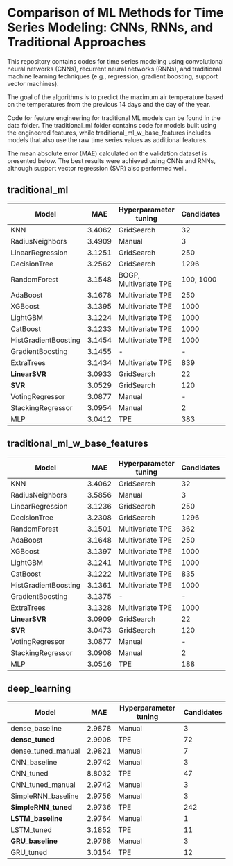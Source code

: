 # Comparison of ML Methods for Time Series Modeling: CNNs, RNNs, and Traditional Approaches

This repository contains codes for time series modeling using convolutional neural networks (CNNs), recurrent neural networks (RNNs), and traditional machine learning techniques (e.g., regression, gradient boosting, support vector machines).

The goal of the algorithms is to predict the maximum air temperature based on the temperatures from the previous 14 days and the day of the year.

Code for feature engineering for traditional ML models can be found in the data folder. The traditional_ml folder contains code for models built using the engineered features, while traditional_ml_w_base_features includes models that also use the raw time series values as additional features.

The mean absolute error (MAE) calculated on the validation dataset is presented below. The best results were achieved using CNNs and RNNs, although support vector regression (SVR) also performed well.


## traditional_ml

| Model               | MAE   | Hyperparameter tuning     | Candidates | CV-folds |
|--------------------|--------|--------------------------|------------|----------|
| KNN                 | 3.4062 | GridSearch               | 32         | 5        |
| RadiusNeighbors     | 3.4909 | Manual                   | 3          | -        |
| LinearRegression    | 3.1251 | GridSearch               | 250        | 5        |
| DecisionTree        | 3.2562 | GridSearch               | 1296       | 5        |
| RandomForest        | 3.1548 | BOGP, Multivariate TPE   | 100, 1000  | 3        |
| AdaBoost            | 3.1678 | Multivariate TPE         | 250        | 3        |
| XGBoost             | 3.1395 | Multivariate TPE         | 1000       | 3        |
| LightGBM            | 3.1224 | Multivariate TPE         | 1000       | 3        |
| CatBoost            | 3.1233 | Multivariate TPE         | 1000       | 3        |
| HistGradientBoosting| 3.1454 | Multivariate TPE         | 1000       | 3        |
| GradientBoosting    | 3.1455 | -                        | -          | -        |
| ExtraTrees          | 3.1434 | Multivariate TPE         | 839        | 3        |
| **LinearSVR**       | 3.0933 | GridSearch               | 22         | 5        |
| **SVR**             | 3.0529 | GridSearch               | 120        | 5        |
| VotingRegressor     | 3.0877 | Manual                   | -          | -        |
| StackingRegressor   | 3.0954 | Manual                   | 2          | -        |
| MLP                 | 3.0412 | TPE                      | 383        | -        |

## traditional_ml_w_base_features

| Model               | MAE   | Hyperparameter tuning     | Candidates | CV-folds |
|--------------------|--------|--------------------------|------------|----------|
| KNN                 | 3.4062 | GridSearch               | 32         | 5        |
| RadiusNeighbors     | 3.5856 | Manual                   | 3          | -        |
| LinearRegression    | 3.1236 | GridSearch               | 250        | 5        |
| DecisionTree        | 3.2308 | GridSearch               | 1296       | 5        |
| RandomForest        | 3.1501 | Multivariate TPE         | 362        | 3        |
| AdaBoost            | 3.1648 | Multivariate TPE         | 250        | 3        |
| XGBoost             | 3.1397 | Multivariate TPE         | 1000       | 3        |
| LightGBM            | 3.1241 | Multivariate TPE         | 1000       | 3        |
| CatBoost            | 3.1222 | Multivariate TPE         | 835        | 3        |
| HistGradientBoosting| 3.1361 | Multivariate TPE         | 1000       | 3        |
| GradientBoosting    | 3.1375 | -                        | -          | -        |
| ExtraTrees          | 3.1328 | Multivariate TPE         | 1000       | 3        |
| **LinearSVR**       | 3.0909 | GridSearch               | 22         | 5        |
| **SVR**             | 3.0473 | GridSearch               | 120        | 5        |
| VotingRegressor     | 3.0877 | Manual                   | -          | -        |
| StackingRegressor   | 3.0908 | Manual                   | 2          | -        |
| MLP                 | 3.0516 | TPE                      | 188        | -        |

## deep_learning

| Model               | MAE   | Hyperparameter tuning     | Candidates |
|--------------------|--------|--------------------------|------------|
| dense_baseline      | 2.9878 | Manual                   | 3          |
| **dense_tuned**     | 2.9908 | TPE                      | 72         |
| dense_tuned_manual  | 2.9821 | Manual                   | 7          |
| CNN_baseline        | 2.9742 | Manual                   | 3          |
| CNN_tuned           | 8.8032 | TPE                      | 47         |
| CNN_tuned_manual    | 2.9742 | Manual                   | 3          |
| SimpleRNN_baseline  | 2.9756 | Manual                   | 3          |
| **SimpleRNN_tuned** | 2.9736 | TPE                      | 242        |
| **LSTM_baseline**   | 2.9764 | Manual                   | 1          |
| LSTM_tuned          | 3.1852 | TPE                      | 11         |
| **GRU_baseline**    | 2.9768 | Manual                   | 3          |
| GRU_tuned           | 3.0154 | TPE                      | 12         |
